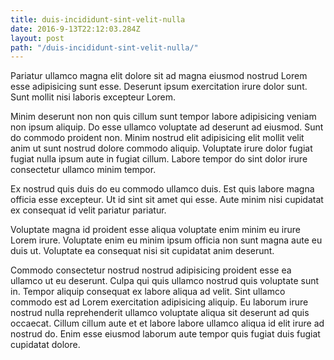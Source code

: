 ```yaml
---
title: duis-incididunt-sint-velit-nulla
date: 2016-9-13T22:12:03.284Z
layout: post
path: "/duis-incididunt-sint-velit-nulla/"
---
```


Pariatur ullamco magna elit dolore sit ad magna eiusmod nostrud Lorem esse adipisicing sunt esse. Deserunt ipsum exercitation irure dolor sunt. Sunt mollit nisi laboris excepteur Lorem.

Minim deserunt non non quis cillum sunt tempor labore adipisicing veniam non ipsum aliquip. Do esse ullamco voluptate ad deserunt ad eiusmod. Sunt do commodo proident non. Minim nostrud elit adipisicing elit mollit velit anim ut sunt nostrud dolore commodo aliquip. Voluptate irure dolor fugiat fugiat nulla ipsum aute in fugiat cillum. Labore tempor do sint dolor irure consectetur ullamco minim tempor.

Ex nostrud quis duis do eu commodo ullamco duis. Est quis labore magna officia esse excepteur. Ut id sint sit amet qui esse. Aute minim nisi cupidatat ex consequat id velit pariatur pariatur.

Voluptate magna id proident esse aliqua voluptate enim minim eu irure Lorem irure. Voluptate enim eu minim ipsum officia non sunt magna aute eu duis ut. Voluptate ea consequat nisi sit cupidatat anim deserunt.

Commodo consectetur nostrud nostrud adipisicing proident esse ea ullamco ut eu deserunt. Culpa qui quis ullamco nostrud quis voluptate sunt in. Tempor aliquip consequat ex labore aliqua ad velit. Sint ullamco commodo est ad Lorem exercitation adipisicing aliquip. Eu laborum irure nostrud nulla reprehenderit ullamco voluptate aliqua sit deserunt ad quis occaecat. Cillum cillum aute et et labore labore ullamco aliqua id elit irure ad nostrud do. Enim esse eiusmod laborum aute tempor quis fugiat duis fugiat cupidatat dolore.